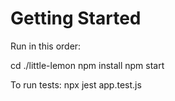 # Getting Started 
Run in this order:

cd ./little-lemon
npm install
npm start

To run tests:
npx jest app.test.js

